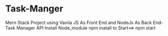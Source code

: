 # Task-Manger
Mern Stack Project using Vanila JS As Front End and NodeJs As Back End- Task Manager API
Install Node_module  npm inatall 
to Start==> npm start
